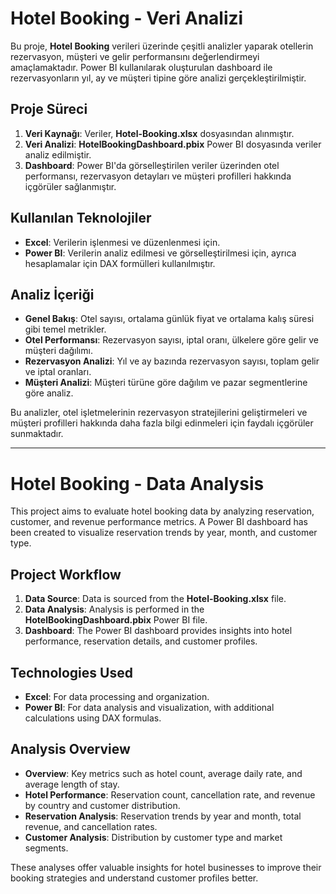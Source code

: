 # Hotel Booking - Veri Analizi

Bu proje, **Hotel Booking** verileri üzerinde çeşitli analizler yaparak otellerin rezervasyon, müşteri ve gelir performansını değerlendirmeyi amaçlamaktadır. Power BI kullanılarak oluşturulan dashboard ile rezervasyonların yıl, ay ve müşteri tipine göre analizi gerçekleştirilmiştir.

## Proje Süreci
1. **Veri Kaynağı**: Veriler, **Hotel-Booking.xlsx** dosyasından alınmıştır.
2. **Veri Analizi**: **HotelBookingDashboard.pbix** Power BI dosyasında veriler analiz edilmiştir.
3. **Dashboard**: Power BI'da görselleştirilen veriler üzerinden otel performansı, rezervasyon detayları ve müşteri profilleri hakkında içgörüler sağlanmıştır.

## Kullanılan Teknolojiler
- **Excel**: Verilerin işlenmesi ve düzenlenmesi için.
- **Power BI**: Verilerin analiz edilmesi ve görselleştirilmesi için, ayrıca hesaplamalar için DAX formülleri kullanılmıştır.

## Analiz İçeriği
- **Genel Bakış**: Otel sayısı, ortalama günlük fiyat ve ortalama kalış süresi gibi temel metrikler.
- **Otel Performansı**: Rezervasyon sayısı, iptal oranı, ülkelere göre gelir ve müşteri dağılımı.
- **Rezervasyon Analizi**: Yıl ve ay bazında rezervasyon sayısı, toplam gelir ve iptal oranları.
- **Müşteri Analizi**: Müşteri türüne göre dağılım ve pazar segmentlerine göre analiz.

Bu analizler, otel işletmelerinin rezervasyon stratejilerini geliştirmeleri ve müşteri profilleri hakkında daha fazla bilgi edinmeleri için faydalı içgörüler sunmaktadır.

---

# Hotel Booking - Data Analysis

This project aims to evaluate hotel booking data by analyzing reservation, customer, and revenue performance metrics. A Power BI dashboard has been created to visualize reservation trends by year, month, and customer type.

## Project Workflow
1. **Data Source**: Data is sourced from the **Hotel-Booking.xlsx** file.
2. **Data Analysis**: Analysis is performed in the **HotelBookingDashboard.pbix** Power BI file.
3. **Dashboard**: The Power BI dashboard provides insights into hotel performance, reservation details, and customer profiles.

## Technologies Used
- **Excel**: For data processing and organization.
- **Power BI**: For data analysis and visualization, with additional calculations using DAX formulas.
  
## Analysis Overview
- **Overview**: Key metrics such as hotel count, average daily rate, and average length of stay.
- **Hotel Performance**: Reservation count, cancellation rate, and revenue by country and customer distribution.
- **Reservation Analysis**: Reservation trends by year and month, total revenue, and cancellation rates.
- **Customer Analysis**: Distribution by customer type and market segments.

These analyses offer valuable insights for hotel businesses to improve their booking strategies and understand customer profiles better.
